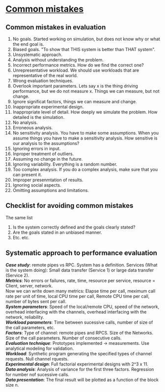 # [Common mistakes](https://www.cse.wustl.edu/~jain/cse567-17/k_02mst.htm)

## Common mistakes in evaluation
1. No goals. Started working on simulation, but does not know why or what the end goal is.
2. Biased goals. "To show that THIS system is better than THAT system".
3. Unsystematic approach. 
4. Analysis without understanding the problem.
5. Incorrect performance metrics. How do we find the correct one?
6. Unrepresentative workload. We should use workloads that are representative of the real world.
7. Wrong evaluation techniques.
8. Overlook important parameters. Lets say x is the thing driving performance, but we do not measure x. Things we can measure, but not change.
9. Ignore significat factors, things we can measure and change.
10. Inappropriate experimental design.
11. Inappropriate level of detail. How deeply we simulate the problem. How detailed is the simulation.
12. No analysis. 
13. Erroneous analysis.
14. No sensitivity analysis. You have to make some assumptions. When you assume things you have to make a sensitivity analysis. How sensitive is our analysis to the assumptions?
15. Ignoring errors in input.
16. Inproper treatment of outliers.
17. Assuming no change in the future. 
18. Ignoring variability. Everything is a random number.
19. Too complex analysis. If you do a complex analysis, make sure that you can present it.
20. Improper presenmtation of results.
21. Ignoring social aspects.
22. Omitting assumptions and limitations. 

## Checklist for avoiding common mistakes
The same list
1. Is the system correctly defined and the goals clearly stated?
2. Are the goals stated in an unbiased manner.
3. Etc. etc.

## Systematic approach to performance evaluation
***Case study***: remote pipes vs RPC. System has a definition. Services (What is the system doing): Small data transfer (Service 1) or large data transfer (Service 2).  
***Metrics***: No errors or failures, rate, time, resource per service, resource = Client, server, network.  
Now we can write down many metrics: Elapse time per call, meximum call rate per unit of time, local CPU time per call, Remote CPU time per call, number of bytes sent per call.  
***System parameters***: Speed of the local/remote CPU, speed of the network, overhead interfacing with the channels, overhead interfacing with the network, reliability.  
***Workload parameters***: Time between sucessive calls, number of size of the call parameters, etc.  
***Factors***: Type of channel: remote pipes and RPCS. Size of the Networks. Size of the call parameters. Number of consecutive calls.  
***Evaluation technique***: Prototypes implemented -> measurements. Use analytical modeling for validation.  
***Workload***: Synthetic program generating the specified types of channel requests. Null channel rquests.  
***Experimental design***: Full factorial experimental designs with 2^3 x 11.  
***Data analysis***: Analysis of variance for the first three factors. Regression for number nof sucessive calls.  
***Data presentation***: The final result will be plotted as a function of the block size n.

